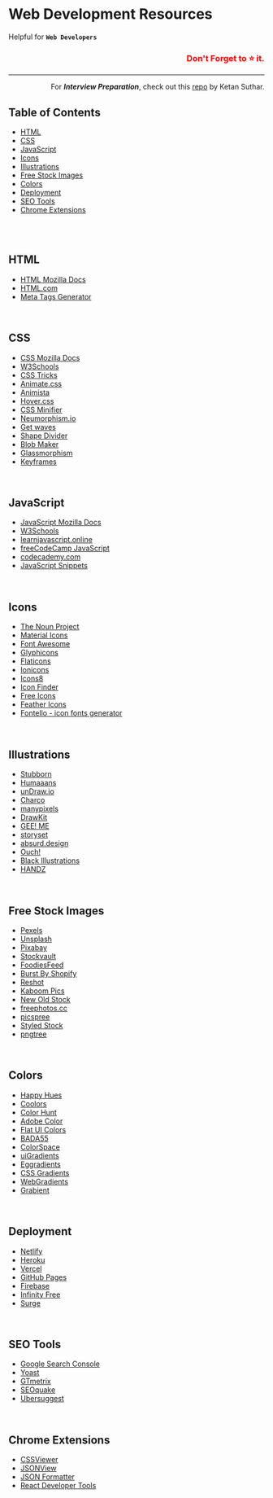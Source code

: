 # Web Development Resources

Helpful for **`Web Developers`**

<h3 align="right" style="color:red;">Don't Forget to ⭐ it. </h3>

---

<div align="right">For <i><b>Interview Preparation</b></i>, check out this <a href="https://github.com/Ketan-Suthar/Interview_Preparation" target="_blank">repo</a> by Ketan Suthar.</div>

## Table of Contents

- [HTML](#html)
- [CSS](#css)
- [JavaScript](#javascript)
- [Icons](#icons)
- [Illustrations](#illustrations)
- [Free Stock Images](#free-stock-images)
- [Colors](#colors)
- [Deployment](#deployment)
- [SEO Tools](#seotools)
- [Chrome Extensions](#chrome-extensions)

<br> <br>

## HTML

- [HTML Mozilla Docs](https://developer.mozilla.org/en-US/docs/Web/HTML)
- [HTML.com](https://html.com/)
- [Meta Tags Generator](https://metatags.io/)

<br>

## CSS

- [CSS Mozilla Docs](https://developer.mozilla.org/en-US/docs/Web/CSS)
- [W3Schools](https://www.w3schools.com/css/)
- [CSS Tricks](https://css-tricks.com/)
- [Animate.css](https://animate.style/)
- [Animista](https://animista.net/)
- [Hover.css](https://ianlunn.github.io/Hover/)
- [CSS Minifier](https://cssminifier.com/)
- [Neumorphism.io](https://neumorphism.io/)
- [Get waves](https://getwaves.io/)
- [Shape Divider](https://www.shapedivider.app/)
- [Blob Maker](https://www.blobmaker.app/)
- [Glassmorphism](https://glassmorphism.com/)
- [Keyframes](https://keyframes.app/)

<br>

## JavaScript

- [JavaScript Mozilla Docs](https://developer.mozilla.org/en-US/docs/Web/JavaScript)
- [W3Schools](https://www.w3schools.com/js/)
- [learnjavascript.online](https://learnjavascript.online/)
- [freeCodeCamp JavaScript](https://www.freecodecamp.org/learn/javascript-algorithms-and-data-structures/basic-javascript/)
- [codecademy.com](https://www.codecademy.com/learn/introduction-to-javascript)
- [JavaScript Snippets](https://www.30secondsofcode.org/js/p/1)

<br>

## Icons

- [The Noun Project](https://thenounproject.com/)
- [Material Icons](https://material.io/resources/icons/?style=baseline)
- [Font Awesome](https://fontawesome.com/)
- [Glyphicons](https://www.glyphicons.com/)
- [Flaticons](https://www.flaticon.com/)
- [Ionicons](https://ionicons.com/)
- [Icons8](https://icons8.com/icons)
- [Icon Finder](https://www.iconfinder.com/)
- [Free Icons](https://freeicons.io/)
- [Feather Icons](https://feathericons.com/)
- [Fontello - icon fonts generator](https://fontello.com/)

<br>

## Illustrations

- [Stubborn](https://stubborn.fun/)
- [Humaaans](https://www.humaaans.com/)
- [unDraw.io](https://undraw.co/)
- [Charco](https://www.karthiksrinivas.in/charco)
- [manypixels](https://www.manypixels.co/gallery)
- [DrawKit](https://www.drawkit.io/)
- [GEE! ME](https://geeme.vercel.app/)
- [storyset](https://storyset.com/)
- [absurd.design](https://absurd.design/)
- [Ouch!](https://www.uistore.design/items/ouch-free-illustrations/)
- [Black Illustrations](https://www.blackillustrations.com/)
- [HANDZ](https://www.handz.design/)

<br>

## Free Stock Images

- [Pexels](https://www.pexels.com/)
- [Unsplash](https://unsplash.com/)
- [Pixabay](https://pixabay.com/)
- [Stockvault](https://www.stockvault.net/)
- [FoodiesFeed](https://www.foodiesfeed.com/)
- [Burst By Shopify](https://burst.shopify.com)
- [Reshot](https://www.reshot.com/)
- [Kaboom Pics](https://kaboompics.com/)
- [New Old Stock](https://nos.twnsnd.co/)
- [freephotos.cc](https://freephotos.cc/en)
- [picspree](https://picspree.com/en)
- [Styled Stock](https://styledstock.co)
- [pngtree](https://pngtree.com/free-png)

<br>

## Colors

- [Happy Hues](https://www.happyhues.co/)
- [Coolors](https://coolors.co/)
- [Color Hunt](https://colorhunt.co/)
- [Adobe Color](https://color.adobe.com/create)
- [Flat UI Colors](https://flatuicolors.com/)
- [BADA55](http://bada55.io/)
- [ColorSpace](https://mycolor.space/)
- [uiGradients](https://uigradients.com/#Stripe)
- [Eggradients](https://www.eggradients.com/)
- [CSS Gradients](https://cssgradient.io/gradient-backgrounds/)
- [WebGradients](https://webgradients.com/)
- [Grabient](https://www.grabient.com/)

<br>

## Deployment

- [Netlify](https://www.netlify.com/)
- [Heroku](https://www.heroku.com/)
- [Vercel](https://vercel.com/)
- [GitHub Pages](https://pages.github.com/)
- [Firebase](https://firebase.google.com/)
- [Infinity Free](https://infinityfree.net/)
- [Surge](https://surge.sh/)

<br>

## SEO Tools

- [Google Search Console](https://search.google.com/search-console/welcome)
- [Yoast](https://yoast.com/)
- [GTmetrix](https://gtmetrix.com/)
- [SEOquake](https://www.seoquake.com/index.html)
- [Ubersuggest](https://neilpatel.com/ubersuggest/)

<br>

## Chrome Extensions

- [CSSViewer](https://chrome.google.com/webstore/detail/cssviewer/ggfgijbpiheegefliciemofobhmofgce)
- [JSONView](https://chrome.google.com/webstore/detail/jsonview/chklaanhfefbnpoihckbnefhakgolnmc)
- [JSON Formatter](https://chrome.google.com/webstore/detail/json-formatter/bcjindcccaagfpapjjmafapmmgkkhgoa)
- [React Developer Tools](https://chrome.google.com/webstore/detail/react-developer-tools/fmkadmapgofadopljbjfkapdkoienihi)
